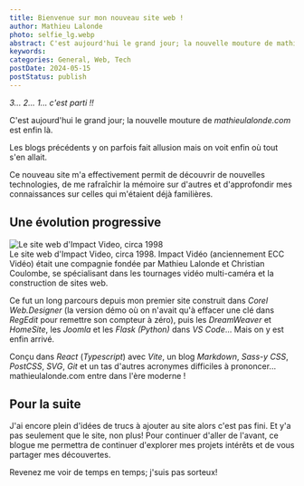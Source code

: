 ```yaml
---
title: Bienvenue sur mon nouveau site web !
author: Mathieu Lalonde
photo: selfie_lg.webp
abstract: C'est aujourd'hui le grand jour; la nouvelle mouture de mathieulalonde.com est enfin là.
keywords: 
categories: General, Web, Tech
postDate: 2024-05-15
postStatus: publish
---
```


*3... 2... 1... c'est parti !!*

C'est aujourd'hui le grand jour; la nouvelle mouture de *mathieulalonde.com* est enfin là.

Les blogs précédents y on parfois fait allusion mais on voit enfin où tout s'en allait.

Ce nouveau site m'a effectivement permit de découvrir de nouvelles technologies, de me rafraîchir la mémoire sur d'autres et d'approfondir mes connaissances sur celles qui m'étaient déjà familières.


## Une évolution progressive


<!--<img src = "/blogs/sites_web/site_mjl.webp" alt="Mon premier site web" class="blogphoto">-->
<img src = "/blogs/sites_web/site_impact.webp" alt="Le site web d'Impact Video, circa 1998" class="blogphoto">
<figcaption>Le site web d'Impact Video, circa 1998. Impact Vidéo (anciennement ECC Vidéo) était une compagnie fondée par Mathieu Lalonde et Christian Coulombe, se spécialisant dans les tournages vidéo multi-caméra et la construction de sites web.</figcaption>


Ce fut un long parcours depuis mon premier site construit dans *Corel Web.Designer* (la version démo où on n'avait qu'à effacer une clé dans *RegEdit* pour remettre son compteur à zéro), puis les *DreamWeaver* et *HomeSite*, les *Joomla* et les *Flask (Python)* dans *VS Code*... Mais on y est enfin arrivé.


Conçu dans *React* (*Typescript*) avec *Vite*, un blog *Markdown*, *Sass-y CSS*, *PostCSS*, *SVG*, *Git* et un tas d'autres acronymes difficiles à prononcer... mathieulalonde.com entre dans l'ère moderne !

## Pour la suite

J'ai encore plein d'idées de trucs à ajouter au site alors c'est pas fini. Et y'a pas seulement que le site, non plus! Pour continuer d'aller de l'avant, ce blogue me permettra de continuer d'explorer mes projets intérêts et de vous partager mes découvertes. 

Revenez me voir de temps en temps; j'suis pas sorteux!